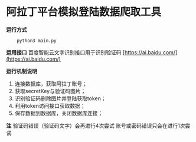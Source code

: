 # 阿拉丁平台模拟登陆数据爬取工具
**运行方式**
```
	python3 main.py
```

**运用接口**
百度智能云文字识别接口用于识别验证码
[https://ai.baidu.com/](https://ai.baidu.com/)

**运行机制说明**
1.	连接数据库，获取阿拉丁账号；
2.	获取secretKey与验证码图片；
3.	识别验证码删除图片并登陆获取token；
4.	利用token访问接口获取数据；
5.	保存数据到数据库，关闭数据库连接；

**注**
验证码错误（验证码文字）会再进行4次尝试
账号或密码错误只会在进行1次尝试
